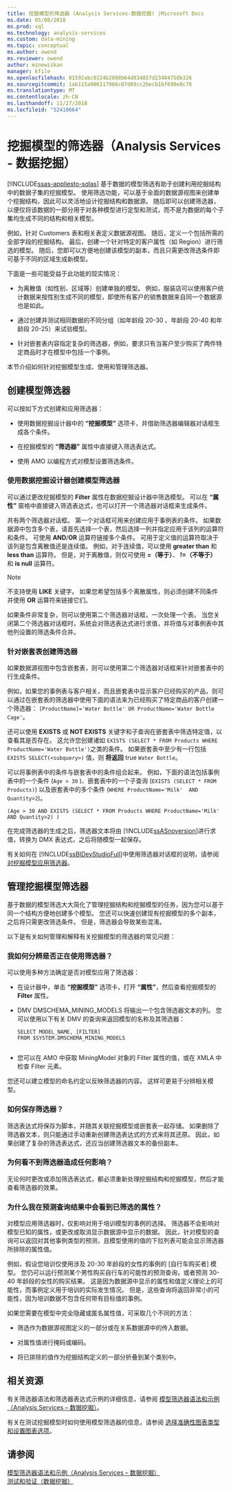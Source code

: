 ```yaml
---
title: 挖掘模型的筛选器 (Analysis Services-数据挖掘) |Microsoft Docs
ms.date: 05/08/2018
ms.prod: sql
ms.technology: analysis-services
ms.custom: data-mining
ms.topic: conceptual
ms.author: owend
ms.reviewer: owend
author: minewiskan
manager: kfile
ms.openlocfilehash: 81592abc0224b2898b64d834857d23484750b326
ms.sourcegitcommit: 1ab115a906117966c07d89cc2becb1bf690e8c78
ms.translationtype: MT
ms.contentlocale: zh-CN
ms.lasthandoff: 11/27/2018
ms.locfileid: "52410664"
---
```

# <a name="filters-for-mining-models-analysis-services---data-mining"></a>挖掘模型的筛选器（Analysis Services - 数据挖掘）
[!INCLUDE[ssas-appliesto-sqlas](../../includes/ssas-appliesto-sqlas.md)]
  基于数据的模型筛选有助于创建利用挖掘结构中的数据子集的挖掘模型。 使用筛选功能，可以基于全面的数据源视图来创建单个挖掘结构，因此可以灵活地设计挖掘结构和数据源。 随后即可以创建筛选器，以便仅将该数据的一部分用于对各种模型进行定型和测试，而不是为数据的每个子集均生成不同的结构和相关模型。  
  
 例如，针对 Customers 表和相关表定义数据源视图。 随后，定义一个包括所需的全部字段的挖掘结构。 最后，创建一个针对特定的客户属性（如 Region）进行筛选的模型。 随后，您即可以方便地创建该模型的副本，而且只需更改筛选条件即可基于不同的区域生成新模型。  
  
 下面是一些可能受益于此功能的现实情况：  
  
-   为离散值（如性别、区域等）创建单独的模型。 例如，服装店可以使用客户统计数据来按性别生成不同的模型，即使所有客户的销售数据来自同一个数据源也是如此。  
  
-   通过创建并测试相同数据的不同分组（如年龄段 20-30 、年龄段 20-40 和年龄段 20-25）来试验模型。  
  
-   针对嵌套表内容指定复杂的筛选器，例如，要求只有当客户至少购买了两件特定商品时才在模型中包括一个事例。  
  
 本节介绍如何针对挖掘模型生成、使用和管理筛选器。  
  
## <a name="creating-model-filters"></a>创建模型筛选器  
 可以按如下方式创建和应用筛选器：  
  
-   使用数据挖掘设计器中的 **“挖掘模型”** 选项卡，并借助筛选器编辑器对话框生成各个条件。  
  
-   在挖掘模型的 **“筛选器”** 属性中直接键入筛选表达式。  
  
-   使用 AMO 以编程方式对模型设置筛选条件。  
  
### <a name="creating-model-filters-using-data-mining-designer"></a>使用数据挖掘设计器创建模型筛选器  
 可以通过更改挖掘模型的 **Filter** 属性在数据挖掘设计器中筛选模型。 可以在 **“属性”** 窗格中直接键入筛选表达式，也可以打开一个筛选器对话框来生成条件。  
  
 共有两个筛选器对话框。 第一个对话框可用来创建应用于事例表的条件。 如果数据源中包含多个表，请首先选择一个表，然后选择一列并指定应用于该列的运算符和条件。 可使用 **AND**/**OR** 运算符链接多个条件。 可用于定义值的运算符取决于该列是包含离散值还是连续值。 例如，对于连续值，可以使用 **greater than** 和 **less than** 运算符。 但是，对于离散值，则仅可使用 **=（等于）**、 **!=（不等于）** 和 **is null** 运算符。  
  
> [!NOTE]  
>  不支持使用 **LIKE** 关键字。 如果您希望包括多个离散属性，则必须创建不同条件并使用 **OR** 运算符来链接它们。  
  
 如果条件非常复杂，则可以使用第二个筛选器对话框，一次处理一个表。 当您关闭第二个筛选器对话框时，系统会对筛选表达式进行求值，并将值与对事例表中其他列设置的筛选条件合并。  
  
### <a name="creating-filters-on-nested-tables"></a>针对嵌套表创建筛选器  
 如果数据源视图中包含嵌套表，则可以使用第二个筛选器对话框来针对嵌套表中的行生成条件。  
  
 例如，如果您的事例表与客户相关，而且嵌套表中显示客户已经购买的产品，则可以通过在嵌套表的筛选器中使用下面的语法来为已经购买了特定商品的客户创建一个筛选器： `[ProductName]='Water Bottle' OR ProductName='Water Bottle Cage'`。  
  
 还可以使用 **EXISTS** 或 **NOT EXISTS** 关键字和子查询在嵌套表中筛选特定值，以查看其是否存在。 这允许您创建诸如 `EXISTS (SELECT * FROM Products WHERE ProductName='Water Bottle')`之类的条件。 如果嵌套表中至少有一行包括 `EXISTS SELECT(<subquery>)` 值，则 **将返回** true `Water Bottle`。  
  
 可以将事例表中的条件与嵌套表中的条件组合起来。 例如，下面的语法包括事例表中的一个条件 (`Age > 30` )、嵌套表中的一个子查询 (`EXISTS (SELECT * FROM Products)`) 以及嵌套表中的多个条件 (`WHERE ProductName='Milk'  AND Quantity>2`)。  
  
```  
(Age > 30 AND EXISTS (SELECT * FROM Products WHERE ProductName='Milk'  AND Quantity>2) )  
```  
  
 在完成筛选器的生成之后，筛选器文本将由 [!INCLUDE[ssASnoversion](../../includes/ssasnoversion-md.md)]进行求值，转换为 DMX 表达式，之后将随模型一起保存。  
  
 有关如何在 [!INCLUDE[ssBIDevStudioFull](../../includes/ssbidevstudiofull-md.md)]中使用筛选器对话框的说明，请参阅 [对挖掘模型应用筛选器](../../analysis-services/data-mining/apply-a-filter-to-a-mining-model.md)。  
  
## <a name="managing-mining-model-filters"></a>管理挖掘模型筛选器  
 基于数据的模型筛选大大简化了管理挖掘结构和挖掘模型的任务，因为您可以基于同一个结构方便地创建多个模型。 您还可以快速创建现有挖掘模型的多个副本，之后将只需更改筛选条件。 但是，筛选器会导致某些混淆。  
  
 以下是有关如何管理和解释有关挖掘模型的筛选器的常见问题：  
  
### <a name="how-can-i-tell-whether-a-filter-is-being-used"></a>我如何分辨是否正在使用筛选器？  
 可以使用多种方法确定是否对模型应用了筛选器：  
  
-   在设计器中，单击 **“挖掘模型”** 选项卡，打开 **“属性”**，然后查看挖掘模型的 **Filter** 属性。  
  
-   DMV DMSCHEMA_MINING_MODELS 将输出一个包含筛选器文本的列。 您可以使用以下有关 DMV 的查询来返回模型的名称及其筛选器：  
  
    ```  
    SELECT MODEL_NAME, [FILTER]   
    FROM $SYSTEM.DMSCHEMA_MINING_MODELS  
  
    ```  
  
-   您可以在 AMO 中获取 MiningModel 对象的 Filter 属性的值，或在 XMLA 中检查 Filter 元素。  
  
 您还可以建立模型的命名约定以反映筛选器的内容。 这样可更易于分辨相关模型。  
  
### <a name="how-can-i-save-a-filter"></a>如何保存筛选器？  
 筛选表达式将保存为脚本，并随其关联挖掘模型或嵌套表一起存储。 如果删除了筛选器文本，则只能通过手动重新创建筛选表达式的方式来将其还原。 因此，如果创建了复杂的筛选表达式，还应当创建筛选器文本的备份副本。  
  
### <a name="why-cant-i-see-any-effects-from-the-filter"></a>为何看不到筛选器造成任何影响？  
 无论何时更改或添加筛选表达式，都必须重新处理挖掘结构和挖掘模型，然后才能查看筛选器的效果。  
  
### <a name="why-do-i-see-filtered-attributes-in-prediction-query-results"></a>为什么我在预测查询结果中会看到已筛选的属性？  
 对模型应用筛选器时，仅影响对用于培训模型的事例的选择。 筛选器不会影响对模型已知的属性，或更改或取消显示数据源中显示的数据。 因此，针对模型的查询可以返回对其他事例类型的预测，且模型使用的值的下拉列表可能会显示筛选器所排除的属性值。  
  
 例如，假设您培训仅使用涉及 20-30 年龄段的女性的事例的 [自行车购买者] 模型。 您仍可以运行预测某个男性购买自行车的可能性的预测查询，或者预测 30-40 年龄段的女性的购买结果。 这是因为数据源中显示的属性和值定义理论上的可能性，而事例定义用于培训的实际发生情况。 但是，这些查询将返回非常小的可能性，因为培训数据不包含任何带有目标值的事例。  
  
 如果您需要在模型中完全隐藏或匿名属性值，可采取几个不同的方法：  
  
-   筛选作为数据源视图定义的一部分或在关系数据源中的传入数据。  
  
-   对属性值进行掩码或编码。  
  
-   将已排除的值作为挖掘结构定义的一部分折叠到某个类别中。  
  
## <a name="related-resources"></a>相关资源  
 有关筛选器语法和筛选器表达式示例的详细信息，请参阅 [模型筛选器语法和示例（Analysis Services – 数据挖掘）](../../analysis-services/data-mining/model-filter-syntax-and-examples-analysis-services-data-mining.md)。  
  
 有关在测试挖掘模型时如何使用模型筛选器的信息，请参阅 [选择准确性图表类型和设置图表选项](../../analysis-services/data-mining/choose-an-accuracy-chart-type-and-set-chart-options.md)。  
  
## <a name="see-also"></a>请参阅  
 [模型筛选器语法和示例（Analysis Services – 数据挖掘）](../../analysis-services/data-mining/model-filter-syntax-and-examples-analysis-services-data-mining.md)   
 [测试和验证（数据挖掘）](../../analysis-services/data-mining/testing-and-validation-data-mining.md)  
  
  
